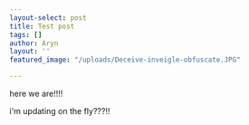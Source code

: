 ```yaml
---
layout-select: post
title: Test post
tags: []
author: Aryn
layout: ''
featured_image: "/uploads/Deceive-inveigle-obfuscate.JPG"

---
```

here we are!!!!

i'm updating on the fly???!!